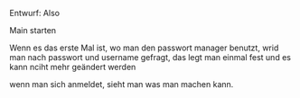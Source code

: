 Entwurf:
Also

Main starten

Wenn es das erste Mal ist, wo man den passwort manager benutzt, wrid man nach passwort und username gefragt, das legt man einmal fest und es kann nciht mehr geändert werden

wenn man sich anmeldet, sieht man was man machen kann. 

